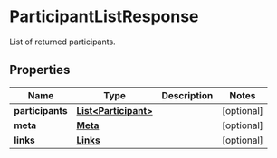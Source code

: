 

# ParticipantListResponse

List of returned participants.

## Properties

| Name | Type | Description | Notes |
|------------ | ------------- | ------------- | -------------|
|**participants** | [**List&lt;Participant&gt;**](Participant.md) |  |  [optional] |
|**meta** | [**Meta**](Meta.md) |  |  [optional] |
|**links** | [**Links**](Links.md) |  |  [optional] |




